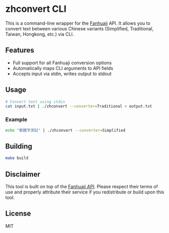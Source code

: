 # zhconvert CLI

This is a command-line wrapper for the [Fanhuaji](https://zhconvert.org) API. It allows you to convert text between various Chinese variants (Simplified, Traditional, Taiwan, Hongkong, etc.) via CLI.

## Features

* Full support for all Fanhuaji conversion options
* Automatically maps CLI arguments to API fields
* Accepts input via stdin, writes output to stdout

## Usage

```sh
# Convert text using stdin
cat input.txt | ./zhconvert --converter=Traditional > output.txt
```

### Example

```sh
echo "繁體字測試" | ./zhconvert --converter=Simplified
```

## Building

```sh
make build
```

## Disclaimer

This tool is built on top of the [Fanhuaji API](https://zhconvert.org). Please respect their terms of use and properly attribute their service if you redistribute or build upon this tool.

## License

MIT
